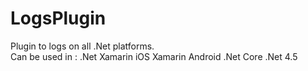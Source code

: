 # LogsPlugin
Plugin to logs on all  .Net platforms.  
Can be used in : 
.Net 
Xamarin iOS 
Xamarin Android
.Net Core
.Net 4.5
